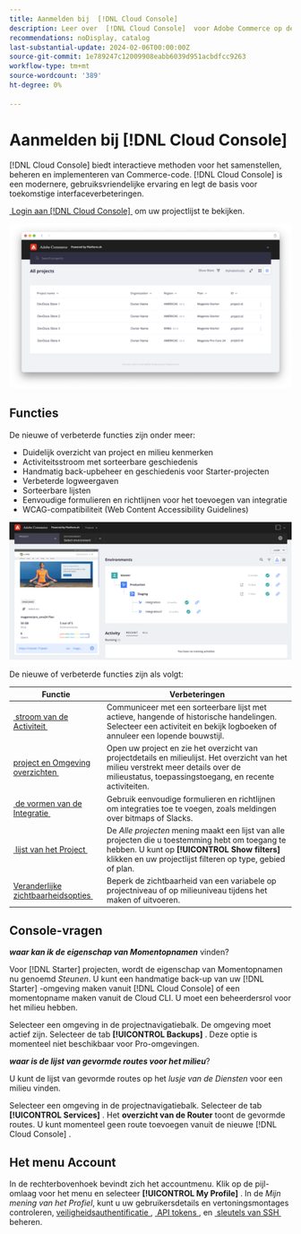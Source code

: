 ```yaml
---
title: Aanmelden bij  [!DNL Cloud Console]
description: Leer over  [!DNL Cloud Console]  voor Adobe Commerce op de infrastructuur van de Wolk.
recommendations: noDisplay, catalog
last-substantial-update: 2024-02-06T00:00:00Z
source-git-commit: 1e789247c12009908eabb6039d951acbdfcc9263
workflow-type: tm+mt
source-wordcount: '389'
ht-degree: 0%

---
```



# Aanmelden bij [!DNL Cloud Console]

[!DNL Cloud Console] biedt interactieve methoden voor het samenstellen, beheren en implementeren van Commerce-code. [!DNL Cloud Console] is een modernere, gebruiksvriendelijke ervaring en legt de basis voor toekomstige interfaceverbeteringen.

[&#x200B; Login aan  [!DNL Cloud Console] &#x200B;](https://console.adobecommerce.com) om uw projectlijst te bekijken.

![&#x200B; lijst van het Project &#x200B;](../assets/ui-allprojects-list.png)

## Functies

De nieuwe of verbeterde functies zijn onder meer:

- Duidelijk overzicht van project en milieu kenmerken
- Activiteitsstroom met sorteerbare geschiedenis
- Handmatig back-upbeheer en geschiedenis voor Starter-projecten
- Verbeterde logweergaven
- Sorteerbare lijsten
- Eenvoudige formulieren en richtlijnen voor het toevoegen van integratie
- WCAG-compatibiliteit (Web Content Accessibility Guidelines)

![[!DNL Cloud Console]](../assets/CloudConsole.svg)

De nieuwe of verbeterde functies zijn als volgt:

| Functie | Verbeteringen |
| -------------- | ----------------------------------- |
| [&#x200B; stroom van de Activiteit &#x200B;](../cloud-guide/project/activity-stream.md) | Communiceer met een sorteerbare lijst met actieve, hangende of historische handelingen. Selecteer een activiteit en bekijk logboeken of annuleer een lopende bouwstijl. |
| [&#x200B; project en Omgeving overzichten &#x200B;](../cloud-guide/project/overview.md#project-overview) | Open uw project en zie het overzicht van projectdetails en milieulijst. Het overzicht van het milieu verstrekt meer details over de milieustatus, toepassingstoegang, en recente activiteiten. |
| [&#x200B; de vormen van de Integratie &#x200B;](../cloud-guide/integrations/overview.md) | Gebruik eenvoudige formulieren en richtlijnen om integraties toe te voegen, zoals meldingen over bitmaps of Slacks. |
| [&#x200B; lijst van het Project &#x200B;](../cloud-guide/project/overview.md#cloud-console) | De _Alle projecten_ mening maakt een lijst van alle projecten die u toestemming hebt om toegang te hebben. U kunt op **[!UICONTROL Show filters]** klikken en uw projectlijst filteren op type, gebied of plan. |
| [&#x200B; Veranderlijke zichtbaarheidsopties &#x200B;](../cloud-guide/environment/variable-levels.md) | Beperk de zichtbaarheid van een variabele op projectniveau of op milieuniveau tijdens het maken of uitvoeren. |

<!-- The following are features yet to be activated:
| **Apps and services topology** | The Apps & Services topology is visible on Project and Environment views. This interactive diagram allows you to select a service and view the relationship details, such as name, type, version, port, and more. Click **[!UICONTROL View details]** to access the overview and configuration panel for each service. | -->

## Console-vragen

**_waar kan ik de eigenschap van Momentopnamen_** vinden?

Voor [!DNL Starter] projecten, wordt de eigenschap van Momentopnamen nu genoemd _Steunen_. U kunt een handmatige back-up van uw [!DNL Starter] -omgeving maken vanuit [!DNL Cloud Console] of een momentopname maken vanuit de Cloud CLI. U moet een beheerdersrol voor het milieu hebben.

Selecteer een omgeving in de projectnavigatiebalk. De omgeving moet actief zijn. Selecteer de tab **[!UICONTROL Backups]** . Deze optie is momenteel niet beschikbaar voor Pro-omgevingen.

**_waar is de lijst van gevormde routes voor het milieu_**?

U kunt de lijst van gevormde routes op het _lusje van de Diensten_ voor een milieu vinden.

Selecteer een omgeving in de projectnavigatiebalk. Selecteer de tab **[!UICONTROL Services]** . Het **overzicht van de Router** toont de gevormde routes. U kunt momenteel geen route toevoegen vanuit de nieuwe [!DNL Cloud Console] .

## Het menu Account

In de rechterbovenhoek bevindt zich het accountmenu. Klik op de pijl-omlaag voor het menu en selecteer **[!UICONTROL My Profile]** . In de _Mijn mening van het Profiel_, kunt u uw gebruikersdetails en vertoningsmontages controleren, [&#x200B; veiligheidsauthentificatie &#x200B;](../cloud-guide/project/user-access.md#user-authentication-requirements), [&#x200B; API tokens &#x200B;](../cloud-guide/project/user-access.md#create-an-api-token), en [&#x200B; sleutels van SSH &#x200B;](../cloud-guide/development/secure-connections.md) beheren.
